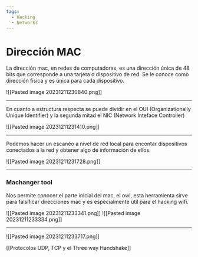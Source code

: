 ```yaml
---
tags:
  - Hacking
  - Networks
---
```

# Dirección MAC

La dirección mac, en redes de computadoras, es una dirección única de 48 bits que corresponde a una tarjeta o dispositivo de red. Se le conoce como dirección física y es única para cada dispositivo.

![[Pasted image 20231211230840.png]]

---

En cuanto a estructura respecta se puede dividir en el OUI (Organizationally Unique Identifier) y la segunda mitad el NIC (Network Inteface Controller)

![[Pasted image 20231211231410.png]]

---

Podemos hacer un escanéo a nivel de red local para encontar dispositivos conectados a la red y obtener algo de información de ellos.

![[Pasted image 20231211231728.png]]

---

### Machanger tool

Nos permite conocer el parte inicial del mac, el owi, esta herramienta sirve para falsificar direcciones mac y es especialmente útil para el hacking wifi.

![[Pasted image 20231211233341.png]]
![[Pasted image 20231211233334.png]]

---

![[Pasted image 20231211233717.png]]


[[Protocolos UDP, TCP y el Three way Handshake]]

